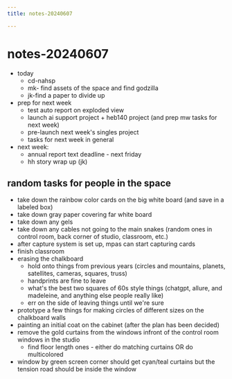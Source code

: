 ```yaml
---
title: notes-20240607

---
```


# notes-20240607
* today
    * cd-nahsp
    * mk- find assets of the space and find godzilla
    * jk-find a paper to divide up
* prep for next week
    * test auto report on exploded view 
    * launch ai support project + heb140 project (and prep mw tasks for next week)
    * pre-launch next week's singles project
    * tasks for next week in general
* next week: 
    * annual report text deadline - next friday 
    * hh story wrap up (jk)


## random tasks for people in the space
* take down the rainbow color cards on the big white board (and save in a labeled box)
* take down gray paper covering far white board
* take down any gels
* take down any cables not going to the main snakes (random ones in control room, back corner of studio, classroom, etc.)
* after capture system is set up, mpas can start capturing cards
* finish classroom
* erasing the chalkboard
    * hold onto things from previous years (circles and mountains, planets, satellites, cameras, squares, truss)
    * handprints are fine to leave
    * what's the best two squares of 60s style things (chatgpt, allure, and madeleine, and anything else people really like)
    * err on the side of leaving things until we're sure
* prototype a few things for making circles of different sizes on the chalkboard walls
* painting an initial coat on the cabinet (after the plan has been decided)
* remove the gold curtains from the windows infront of the control room windows in the studio
    * find floor length ones - either do matching curtains OR do multicolored
* window by green screen corner should get cyan/teal curtains but the tension road should be inside the window

